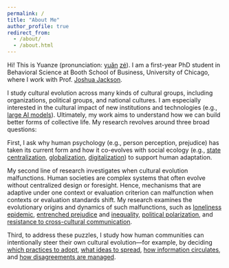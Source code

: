 ```yaml
---
permalink: /
title: "About Me"
author_profile: true
redirect_from: 
  - /about/
  - /about.html
---
```


Hi! This is Yuanze (pronunciation: [yuăn](https://en.wiktionary.org/wiki/File:zh-yu%C7%8En.ogg) [zé](https://en.wiktionary.org/wiki/File:zh-z%C3%A9.ogg)). I am a first-year PhD student in Behavioral Science at Booth School of Business, University of Chicago, where I work with Prof. [Joshua Jackson](https://www.joshuaconradjackson.com/).

I study cultural evolution across many kinds of cultural groups, including organizations, political groups, and national cultures. I am especially interested in the cultural impact of new institutions and technologies (e.g., [large AI models](https://yuanzeliu.github.io/files/hybridNetwork.docx)). Ultimately, my work aims to understand how we can build better forms of collective life. My research revolves around three broad questions: 

First, I ask why human psychology (e.g., person perception, prejudice) has taken its current form and how it co-evolves with social ecology (e.g., [state centralization](https://doi.org/10.31234/osf.io/zxuth), [globalization](https://journals.sagepub.com/doi/epub/10.1177/01461672231190753), [digitalization](https://yuanzeliu.github.io/files/ai_prioritization.pdf)) to support human adaptation. 

My second line of research investigates when cultural evolution malfunctions. Human societies are complex systems that often evolve without centralized design or foresight. Hence, mechanisms that are adaptive under one context or evaluation criterion can malfunction when contexts or evaluation standards shift. My research examines the evolutionary origins and dynamics of such malfunctions, such as [loneliness epidemic](https://yuanzeliu.github.io/files/hybridNetwork.docx), [entrenched prejudice](https://doi.org/10.31234/osf.io/zxuth) and [inequality](https://onlinelibrary.wiley.com/doi/full/10.1111/pops.12927), [political polarization](https://doi.org/10.31234/osf.io/7cqfs_v3), and [resistance to cross-cultural communication](https://journals.sagepub.com/doi/epub/10.1177/01461672231190753). 

Third, to address these puzzles, I study how human communities can intentionally steer their own cultural evolution—for example, by deciding [which practices to adopt](https://doi.org/10.31234/osf.io/7bqxp_v1), [what ideas to spread](https://onlinelibrary.wiley.com/doi/full/10.1111/pops.12927), [how information circulates](https://yuanzeliu.github.io/files/hybridNetwork.docx), and [how disagreements are managed](https://doi.org/10.31234/osf.io/gfdwx_v1). 

<p style="text-align:center;margin-top:20px;">
<script type="text/javascript" id="clustrmaps" src="//clustrmaps.com/map_v2.js?d=HhrBCMvvM0ADB46f8r2wVXbDz1I0B3sdZ74VDjmfZwY&&co=003366&cmo=126d3b&cmn=cb0821&ct=808080"></script>
</p>


